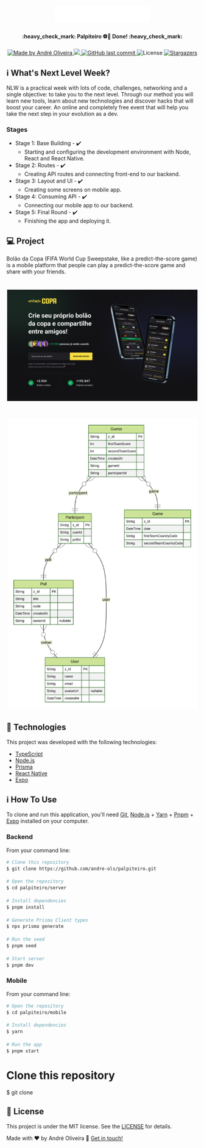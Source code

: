 <h1 align="center">
    <img alt="Palpiteiro logo" title="#NextLevelWeek" src=".github/logo.svg" width="250px" />
</h1>

<h4 align="center"> 
	:heavy_check_mark:  Palpiteiro ⚽🚀 Done! :heavy_check_mark:
</h4>
<p align="center">

<a href="https://www.linkedin.com/in/andre-ols/">
    <img alt="Made by André Oliveira" src="https://img.shields.io/badge/made%20by-André%20Oliveira-%2304D361">
  </a>

<a aria-label="Completed" href="https://lp.rocketseat.com.br/nlw">
    <img src="https://img.shields.io/badge/NLW-done-brightgreen?logo=data:image/png;base64,iVBORw0KGgoAAAANSUhEUgAAABAAAAAQCAMAAAAoLQ9TAAAALVBMVEVHcExxWsF0XMJzXMJxWcFsUsD///9jRrzY0u6Xh9Gsn9n39fyMecy0qd2bjNJWBT0WAAAABHRSTlMA2Do606wF2QAAAGlJREFUGJVdj1cWwCAIBLEsRU3uf9xobDH8+GZwUYi8i6ucJwrxKE+7D0G9Q4vlYqtmCSjndr4CgCgzlyFgfKfKCVO0LrPKjmiqMxGXkJwNnXskqWG+1oSM+BSwD8f29YLNjvx/OQrn+g99oQSoNmt3PgAAAABJRU5ErkJggg=="></img>
  </a>

<a href="https://github.com/andre-ols/palpiteiro/commits/master">
    <img alt="GitHub last commit" src="https://img.shields.io/github/last-commit/andre-ols/palpiteiro">
  </a>

<img alt="License" src="https://img.shields.io/badge/license-MIT-brightgreen">
   <a href="https://github.com/andre-ols/palpiteiro/stargazers">
    <img alt="Stargazers" src="https://img.shields.io/github/stars/andre-ols/palpiteiro?style=social">
  </a>
</p>

## ℹ️ What's Next Level Week?

NLW is a practical week with lots of code, challenges, networking and a single objective: to take you to the next level.
Through our method you will learn new tools, learn about new technologies and discover hacks that will boost your career.
An online and completely free event that will help you take the next step in your evolution as a dev.

### Stages

- Stage 1: Base Building - ✔️
  - Starting and configuring the development environment with Node, React and React Native.
- Stage 2: Routes - ✔️
  - Creating API routes and connecting front-end to our backend.
- Stage 3: Layout and UI - ✔️
  - Creating some screens on mobile app.
- Stage 4: Consuming API - ✔️
  - Connecting our mobile app to our backend.
- Stage 5: Final Round - ✔️
  - Finishing the app and deploying it.

## 💻 Project

Bolão da Copa (FIFA World Cup Sweepstake, like a predict-the-score game) is a mobile platform that people can play a predict-the-score game and share with your friends.

<h1 align="center">
    <img alt="Example" title="Example" src=".github/project.png" width="500px" />
</h1>

<h1 align="center">
    <img alt="ERD" title="ERD" src=".github/ERD.svg" width="500px" />
</h1>

## 🚀 Technologies

This project was developed with the following technologies:

- [TypeScript][ts]
- [Node.js][node]
- [Prisma][prisma]
- [React Native][rn]
- [Expo][expo]

## ℹ️ How To Use

To clone and run this application, you'll need [Git](https://git-scm.com), [Node.js][node] + [Yarn][yarn] + [Pnpm][pnpm] + [Expo][expo] installed on your computer.

### Backend

From your command line:

```bash
# Clone this repository
$ git clone https://github.com/andre-ols/palpiteiro.git

# Open the repository
$ cd palpiteiro/server

# Install dependencies
$ pnpm install

# Generate Prisma Client types
$ npx prisma generate

# Run the seed
$ pnpm seed

# Start server
$ pnpm dev
```

### Mobile

From your command line:

```bash
# Open the repository
$ cd palpiteiro/mobile

# Install dependencies
$ yarn

# Run the app
$ pnpm start
```

# Clone this repository

$ git clone

## 📝 License

This project is under the MIT license. See the [LICENSE](https://github.com/andre-ols/palpiteiro/blob/master/LICENSE) for details.

Made with ♥ by André Oliveira 👋 [Get in touch!](https://www.linkedin.com/in/andre-ols/)

[node]: https://nodejs.org/
[prisma]: https://www.prisma.io/
[ts]: https://www.typescriptlang.org/
[expo]: https://expo.dev/
[react]: https://reactjs.org
[rn]: https://reactnative.dev/
[yarn]: https://yarnpkg.com/
[pnpm]: https://pnpm.js.org/
